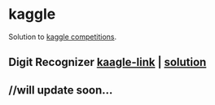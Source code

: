 # kaggle
Solution to [kaggle competitions](https://www.kaggle.com/competitions).



## Digit Recognizer [kaagle-link](https://www.kaggle.com/c/digit-recognizer)  | [solution](https://github.com/hrjoshi28/kaggle/tree/master/GettingStarted/DigitRecognizer)

## //will update soon...
